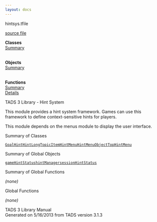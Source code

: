 ```yaml
---
layout: docs
---
```

<span class="title">hintsys.t</span><span class="type">file</span>

[source file](../source/hintsys.t.html)

**Classes**  
[Summary](#_ClassSummary_)  
 

**Objects**  
[Summary](#_ObjectSummary_)  
 

**Functions**  
[Summary](#_FunctionSummary_)  
[Details](#_Functions_)



TADS 3 Library - Hint System

This module provides a hint system framework. Games can use this
framework to define context-sensitive hints for players.

This module depends on the menus module to display the user interface.



<span id="_ClassSummary_"></span>



<span class="hdln">Summary of Classes</span>  



[`Goal`](../object/Goal.html)[`Hint`](../object/Hint.html)[`HintLongTopicItem`](../object/HintLongTopicItem.html)[`HintMenu`](../object/HintMenu.html)[`HintMenuObject`](../object/HintMenuObject.html)[`TopHintMenu`](../object/TopHintMenu.html)
<span id="_ObjectSummary_"></span>



<span class="hdln">Summary of Global Objects</span>  



[`gameHintStatus`](../object/gameHintStatus.html)[`hintManager`](../object/hintManager.html)[`sessionHintStatus`](../object/sessionHintStatus.html)
<span id="FunctionSummary_"></span>



<span class="hdln">Summary of Global Functions</span>  



*(none)* <span id="_Functions_"></span>



<span class="hdln">Global Functions</span>  



*(none)*



TADS 3 Library Manual  
Generated on 5/16/2013 from TADS version 3.1.3


